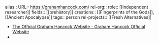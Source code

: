 alias::
URL:: https://grahamhancock.com/
rel-org::
role:: [[independent researcher]]
fields:: [[prehistory]]
creations:: [[Fingerprints of the Gods]], [[Ancient Apocalypse]]
tags:: person
rel-projects:: [[Fresh Alternatives]]

- [The Official Graham Hancock Website - Graham Hancock Official Website](https://grahamhancock.com/)
-

